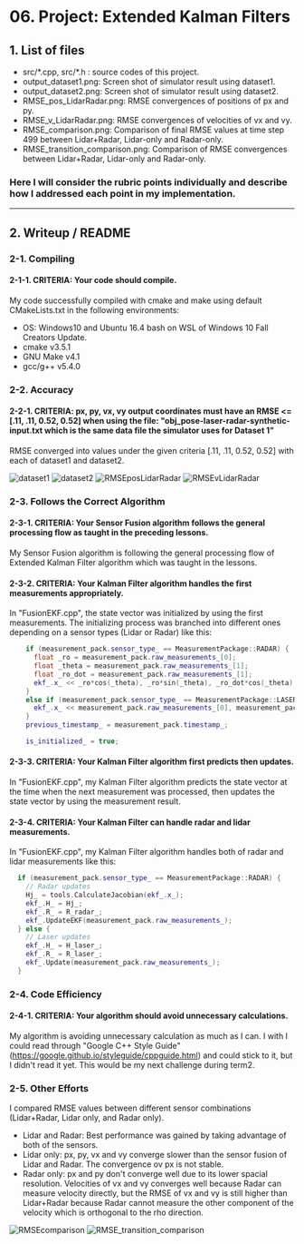 # 06. Project: Extended Kalman Filters

## 1. List of files
* src/\*.cpp, src/\*.h : source codes of this project.
* output_dataset1.png: Screen shot of simulator result using dataset1.
* output_dataset2.png: Screen shot of simulator result using dataset2.
* RMSE_pos_LidarRadar.png: RMSE convergences of positions of px and py.
* RMSE_v_LidarRadar.png: RMSE convergences of velocities of vx and vy.
* RMSE_comparison.png: Comparison of final RMSE values at time step 499 between Lidar+Radar, Lidar-only and Radar-only.
* RMSE_transition_comparison.png: Comparison of RMSE convergences between Lidar+Radar, Lidar-only and Radar-only.

[//]: # (Image References)
[dataset1]: ./output_dataset1.png
[dataset2]: ./output_dataset2.png
[RMSEcomparison]: ./RMSE_comparison.png
[RMSEposLidarRadar]: ./RMSE_pos_LidarRadar.png
[RMSEvLidarRadar]: ./RMSE_v_LidarRadar.png
[RMSE_transition_comparison]: ./RMSE_transition_comparison.png

### Here I will consider the rubric points individually and describe how I addressed each point in my implementation.  

---
## 2. Writeup / README
### 2-1. Compiling

#### 2-1-1. CRITERIA: Your code should compile.

My code successfully compiled with cmake and make using default CMakeLists.txt in the following environments:
* OS: Windows10 and Ubuntu 16.4 bash on WSL of Windows 10 Fall Creators Update.
* cmake v3.5.1
* GNU Make v4.1
* gcc/g++ v5.4.0

### 2-2. Accuracy

#### 2-2-1. CRITERIA: px, py, vx, vy output coordinates must have an RMSE <= [.11, .11, 0.52, 0.52] when using the file: "obj_pose-laser-radar-synthetic-input.txt which is the same data file the simulator uses for Dataset 1"

RMSE converged into values under the given criteria [.11, .11, 0.52, 0.52] with each of dataset1 and dataset2.

![dataset1][dataset1]
![dataset2][dataset2]
![RMSEposLidarRadar][RMSEposLidarRadar]
![RMSEvLidarRadar][RMSEvLidarRadar]

### 2-3. Follows the Correct Algorithm

#### 2-3-1. CRITERIA: Your Sensor Fusion algorithm follows the general processing flow as taught in the preceding lessons.

My Sensor Fusion algorithm is following the general processing flow of Extended Kalman Filter algorithm which was taught in the lessons.

#### 2-3-2. CRITERIA: Your Kalman Filter algorithm handles the first measurements appropriately.

In "FusionEKF.cpp", the state vector was initialized by using the first measurements. The initializing process was branched into different ones depending on a sensor types (Lidar or Radar) like this:

```cpp
    if (measurement_pack.sensor_type_ == MeasurementPackage::RADAR) {
      float _ro = measurement_pack.raw_measurements_[0];
      float _theta = measurement_pack.raw_measurements_[1];
      float _ro_dot = measurement_pack.raw_measurements_[1];
      ekf_.x_ << _ro*cos(_theta), _ro*sin(_theta), _ro_dot*cos(_theta), _ro_dot*sin(_theta);
    }
    else if (measurement_pack.sensor_type_ == MeasurementPackage::LASER) {
      ekf_.x_ << measurement_pack.raw_measurements_[0], measurement_pack.raw_measurements_[1], 0, 0;
    }
    previous_timestamp_ = measurement_pack.timestamp_;

    is_initialized_ = true;
```

#### 2-3-3. CRITERIA: Your Kalman Filter algorithm first predicts then updates.

In "FusionEKF.cpp", my Kalman Filter algorithm predicts the state vector at the time when the next measurement was processed, then updates the state vector by using the measurement result.

#### 2-3-4. CRITERIA: Your Kalman Filter can handle radar and lidar measurements.

In "FusionEKF.cpp", my Kalman Filter algorithm handles both of radar and lidar measurements like this:

```cpp
  if (measurement_pack.sensor_type_ == MeasurementPackage::RADAR) {
    // Radar updates
    Hj_ = tools.CalculateJacobian(ekf_.x_);
    ekf_.H_ = Hj_;
    ekf_.R_ = R_radar_;
    ekf_.UpdateEKF(measurement_pack.raw_measurements_);
  } else {
    // Laser updates
    ekf_.H_ = H_laser_;
    ekf_.R_ = R_laser_;
    ekf_.Update(measurement_pack.raw_measurements_);
  }
```

### 2-4. Code Efficiency

#### 2-4-1. CRITERIA: Your algorithm should avoid unnecessary calculations.

My algorithm is avoiding unnecessary calculation as much as I can.
I with I could read through "Google C++ Style Guide" (https://google.github.io/styleguide/cppguide.html) and could stick to it, but I didn't read it yet. This would be my next challenge during term2.

### 2-5. Other Efforts
I compared RMSE values between different sensor combinations (Lidar+Radar, Lidar only, and Radar only).
* Lidar and Radar: Best performance was gained by taking advantage of both of the sensors.
* Lidar only: px, py, vx and vy converge slower than the sensor fusion of Lidar and Radar. The convergence ov px is not stable.
* Radar only: px and py don't converge well due to its lower spacial resolution. Velocities of vx and vy converges well because Radar can measure velocity directly, but the RMSE of vx and vy is still higher than Lidar+Radar because Radar cannot measure the other component of the velocity which is orthogonal to the rho direction.

![RMSEcomparison][RMSEcomparison]
![RMSE_transition_comparison][RMSE_transition_comparison]


